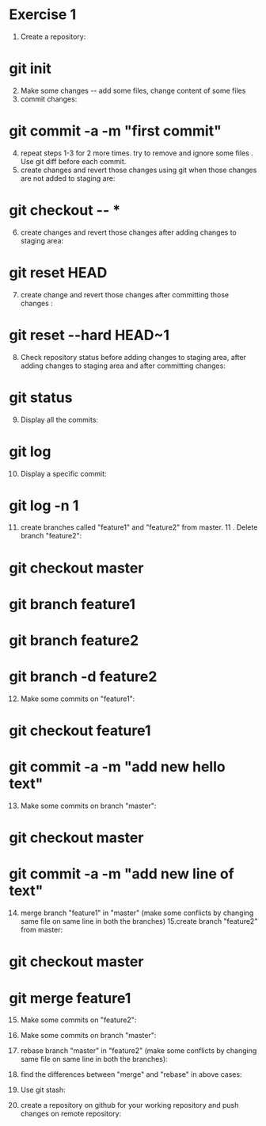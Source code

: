 # Exercise 1
1. Create a repository: 
# git init
2. Make some changes -- add some files, change content of some files
3. commit changes: 
# git commit -a -m "first commit"
4. repeat steps 1-3 for 2 more times. try to remove and ignore some files . Use git diff before each commit.
5. create changes and revert those changes using git when those changes are not added to staging are: 
# git checkout -- *
6. create changes and revert those changes after adding changes to staging area: 
# git reset HEAD
7. create change and revert those changes after committing those changes : 
# git reset --hard HEAD~1
8. Check repository status before adding changes to staging area, after adding changes to staging area and after committing changes: 
# git status
9. Display all the commits: 
# git log
10. Display a specific commit: 
# git log -n 1
11. create branches called "feature1" and "feature2" from master. 11 . Delete branch "feature2": 
# git checkout master
# git branch feature1
# git branch feature2
# git branch -d feature2
12. Make some commits on "feature1":
# git checkout feature1
# git commit -a -m "add new hello text"
13. Make some commits on branch "master":
# git checkout master
# git commit -a -m "add new line of text"
14. merge branch "feature1" in "master" (make some conflicts by changing same file on same line in both the branches) 15.create branch "feature2" from master:
# git checkout master
# git merge feature1
15. Make some commits on "feature2":

16. Make some commits on branch "master":
17. rebase branch "master" in "feature2" (make some conflicts by changing same file on same line in both the branches):
18. find the differences between "merge" and "rebase" in above cases:
19. Use git stash:
20. create a repository on github for your working repository and push changes on remote repository:
